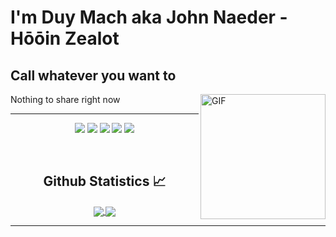 # I'm Duy Mach aka John Naeder - Hōōin Zealot 
## Call whatever you want to 

<img align="right" alt="GIF" height="200px" src="https://media3.giphy.com/media/v1.Y2lkPTc5MGI3NjExcXB1MmQ1ZGtvMDFmZ2pnZWw3cHhzdGphNjk4aDJxNzF0NmgyYmVmOSZlcD12MV9pbnRlcm5hbF9naWZfYnlfaWQmY3Q9Zw/W4CJ8xy0noyja0fgdo/giphy.gif" />

Nothing to share right now 

---

<p align="center">
<img src="https://img.shields.io/badge/C%2B%2B-00599C?style=for-the-badge&logo=c%2B%2B&logoColor=white"/>
<img src="https://img.shields.io/badge/Java-ED8B00?style=for-the-badge&logo=openjdk&logoColor=white"/>
<img src="https://img.shields.io/badge/Shell_Script-121011?style=for-the-badge&logo=gnu-bash&logoColor=white"/>
<img src="https://img.shields.io/badge/Lua-2C2D72?style=for-the-badge&logo=lua&logoColor=white"/>
<img src="https://img.shields.io/badge/Arch_Linux-1793D1?style=for-the-badge&logo=arch-linux&logoColor=white"/>
</p>

<br/>

  <h2 align="center"> Github Statistics 📈 </h2>
  
  <div align="center"> 
     <a href="">
      <img align="center" src="https://github-readme-stats-sigma-five.vercel.app/api?username=JohnNaeder&show_icons=true&include_all_commits=true&count_private=true&theme=react&line_height=40" />
    </a>
    <a href="">
      <img align="center" src="https://github-readme-stats.vercel.app/api/top-langs/?username=JohnNaeder&theme=react&line_height=40&hide=css"/>
    </a>
</div

<br/>

---

